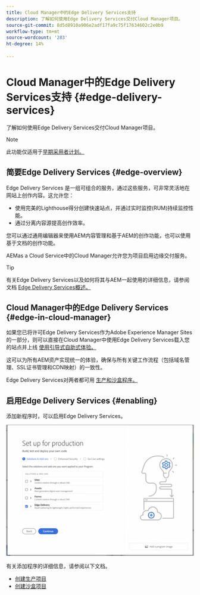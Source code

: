 ```yaml
---
title: Cloud Manager中的Edge Delivery Services支持
description: 了解如何使用Edge Delivery Services交付Cloud Manager项目。
source-git-commit: 8d5d8910a906e2adf17fa9c75f17634602c2e0b9
workflow-type: tm+mt
source-wordcount: '283'
ht-degree: 14%

---
```



# Cloud Manager中的Edge Delivery Services支持 {#edge-delivery-services}

了解如何使用Edge Delivery Services交付Cloud Manager项目。

>[!NOTE]
>
>此功能仅适用于[早期采用者计划。](/help/implementing/cloud-manager/release-notes/current.md#early-adoption)

## 简要Edge Delivery Services {#edge-overview}

Edge Delivery Services 是一组可组合的服务，通过这些服务，可非常灵活地在网站上创作内容。这允许您：

* 使用完美的Lighthouse得分创建快速站点，并通过实时监控(RUM)持续监控性能。
* 通过分离内容源提高创作效率。

您可以通过通用编辑器来使用AEM内容管理和基于AEM的创作功能，也可以使用基于文档的创作功能。

AEMas a Cloud Service中的Cloud Manager允许您为项目启用边缘交付服务。

>[!TIP]
>
>有关Edge Delivery Services以及如何将其与AEM一起使用的详细信息，请参阅文档 [Edge Delivery Services概述。](/help/edge/overview.md)

## Cloud Manager中的Edge Delivery Services {#edge-in-cloud-manager}

如果您已将许可Edge Delivery Services作为Adobe Experience Manager Sites的一部分，则可以直接在Cloud Manager中使用Edge Delivery Services载入您的站点并上线 [使用引导式自助式体验。](/help/implementing/cloud-manager/managing-code/private-repositories.md)

这可以为所有AEM资产实现统一的体验，确保与所有关键工作流程（包括域名管理、SSL证书管理和CDN映射）的一致性。

Edge Delivery Services对两者都可用 [生产和沙盒程序。](/help/implementing/cloud-manager/getting-access-to-aem-in-cloud/program-types.md)

## 启用Edge Delivery Services {#enabling}

添加新程序时，可以启用Edge Delivery Services。

![添加具有Edge Delivery Services的生产程序](assets/add-production-program-with-edge.png)

有关添加程序的详细信息，请参阅以下文档。

* [创建生产项目](/help/implementing/cloud-manager/getting-access-to-aem-in-cloud/creating-production-programs.md)
* [创建沙盒项目](/help/implementing/cloud-manager/getting-access-to-aem-in-cloud/creating-sandbox-programs.md)
